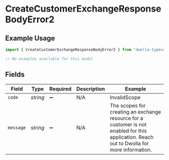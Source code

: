 # CreateCustomerExchangeResponseBodyError2

## Example Usage

```typescript
import { CreateCustomerExchangeResponseBodyError2 } from "dwolla-typescript/models/errors";

// No examples available for this model
```

## Fields

| Field                                                                                                                                      | Type                                                                                                                                       | Required                                                                                                                                   | Description                                                                                                                                | Example                                                                                                                                    |
| ------------------------------------------------------------------------------------------------------------------------------------------ | ------------------------------------------------------------------------------------------------------------------------------------------ | ------------------------------------------------------------------------------------------------------------------------------------------ | ------------------------------------------------------------------------------------------------------------------------------------------ | ------------------------------------------------------------------------------------------------------------------------------------------ |
| `code`                                                                                                                                     | *string*                                                                                                                                   | :heavy_minus_sign:                                                                                                                         | N/A                                                                                                                                        | InvalidScope                                                                                                                               |
| `message`                                                                                                                                  | *string*                                                                                                                                   | :heavy_minus_sign:                                                                                                                         | N/A                                                                                                                                        | The scopes for creating an exchange resource for a customer is not enabled for this application. Reach out to Dwolla for more information. |
